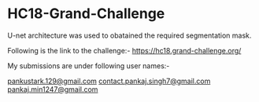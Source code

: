 # HC18-Grand-Challenge
U-net architecture was used to obatained the required segmentation mask.

Following is the link to the challenge:-
https://hc18.grand-challenge.org/

My submissions are under following user names:-

pankustark.129@gmail.com
contact.pankaj.singh7@gmail.com
pankaj.min1247@gmail.com

